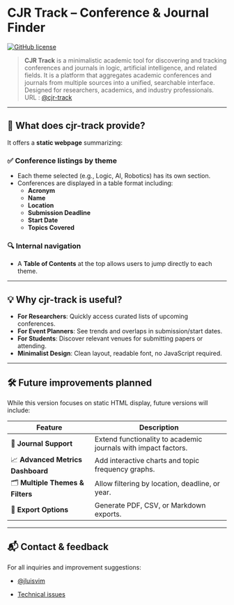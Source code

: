 # CJR Track – Conference & Journal Finder

[![GitHub license](https://img.shields.io/github/license/jluisvim/cjr-track)](LICENSE)

> **CJR Track** is a minimalistic academic tool for discovering and tracking conferences and journals in logic, artificial intelligence, and related fields. 
It is a platform that aggregates academic conferences and journals from multiple sources into a unified, searchable interface. Designed for researchers, academics, and industry professionals.
URL : [@cjr-track](https://jluisvim.github.io/cjr-track/docs)

---

## 🧾 What does cjr-track provide?

It offers a **static webpage** summarizing:

### ✅ Conference listings by theme
- Each theme selected (e.g., Logic, AI, Robotics) has its own section.
- Conferences are displayed in a table format including:
  - **Acronym**
  - **Name**
  - **Location**
  - **Submission Deadline**
  - **Start Date**
  - **Topics Covered**

### 🔍 Internal navigation
- A **Table of Contents** at the top allows users to jump directly to each theme.

---

## 💡 Why cjr-track is useful?

- **For Researchers**: Quickly access curated lists of upcoming conferences.
- **For Event Planners**: See trends and overlaps in submission/start dates.
- **For Students**: Discover relevant venues for submitting papers or attending.
- **Minimalist Design**: Clean layout, readable font, no JavaScript required.

---

## 🛠️ Future improvements planned

While this version focuses on static HTML display, future versions will include:

| Feature | Description |
|--------|-------------|
| 📘 **Journal Support** | Extend functionality to academic journals with impact factors. |
| 📈 **Advanced Metrics Dashboard** | Add interactive charts and topic frequency graphs. |
| 🗂️ **Multiple Themes & Filters** | Allow filtering by location, deadline, or year. |
| 📄 **Export Options** | Generate PDF, CSV, or Markdown exports. |

---

## 📬 Contact & feedback

For all inquiries and improvement suggestions:

- [@jluisvim](https://jluisvim.github.io)

- [Technical issues](https://github.com/jluisvim/cjr-track/issues)

